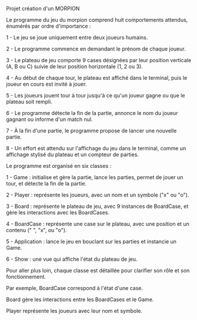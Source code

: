 Projet création d'un MORPION

Le programme du jeu du morpion comprend huit comportements attendus, énumérés par ordre d'importance :

1 - Le jeu se joue uniquement entre deux joueurs humains.

2 - Le programme commence en demandant le prénom de chaque joueur.

3 - Le plateau de jeu comporte 9 cases désignées par leur position verticale (A, B ou C) suivie de leur position horizontale (1, 2 ou 3).

4 - Au début de chaque tour, le plateau est affiché dans le terminal, puis le joueur en cours est invité à jouer.

5 - Les joueurs jouent tour à tour jusqu'à ce qu'un joueur gagne ou que le plateau soit rempli.

6 - Le programme détecte la fin de la partie, annonce le nom du joueur gagnant ou informe d'un match nul.

7 - À la fin d'une partie, le programme propose de lancer une nouvelle partie.

8 - Un effort est attendu sur l'affichage du jeu dans le terminal, comme un affichage stylisé du plateau et un compteur de parties.


Le programme est organisé en six classes :

1 - Game : initialise et gère la partie, lance les parties, permet de jouer un tour, et détecte la fin de la partie.

2 - Player : représente les joueurs, avec un nom et un symbole ("x" ou "o").

3 - Board : représente le plateau de jeu, avec 9 instances de BoardCase, et gère les interactions avec les BoardCases.

4 - BoardCase : représente une case sur le plateau, avec une position et un contenu (" ", "x", ou "o").

5 - Application : lance le jeu en bouclant sur les parties et instancie un Game.

6 - Show : une vue qui affiche l'état du plateau de jeu.


Pour aller plus loin, chaque classe est détaillée pour clarifier son rôle et son fonctionnement.

Par exemple, BoardCase correspond à l'état d'une case.

Board gère les interactions entre les BoardCases et le Game.

Player représente les joueurs avec leur nom et symbole.
